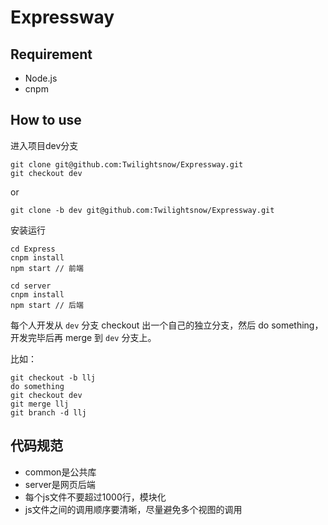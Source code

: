 # Expressway

## Requirement
- Node.js
- cnpm

## How to use
进入项目dev分支
```
git clone git@github.com:Twilightsnow/Expressway.git
git checkout dev
```
or
```
git clone -b dev git@github.com:Twilightsnow/Expressway.git
```
安装运行
```
cd Express
cnpm install 
npm start // 前端

cd server
cnpm install
npm start // 后端
```
每个人开发从 `dev` 分支 checkout 出一个自己的独立分支，然后 do something，开发完毕后再 merge 到 `dev` 分支上。

比如：

```
git checkout -b llj
do something
git checkout dev
git merge llj
git branch -d llj
```

## 代码规范
- common是公共库
- server是网页后端
- 每个js文件不要超过1000行，模块化
- js文件之间的调用顺序要清晰，尽量避免多个视图的调用